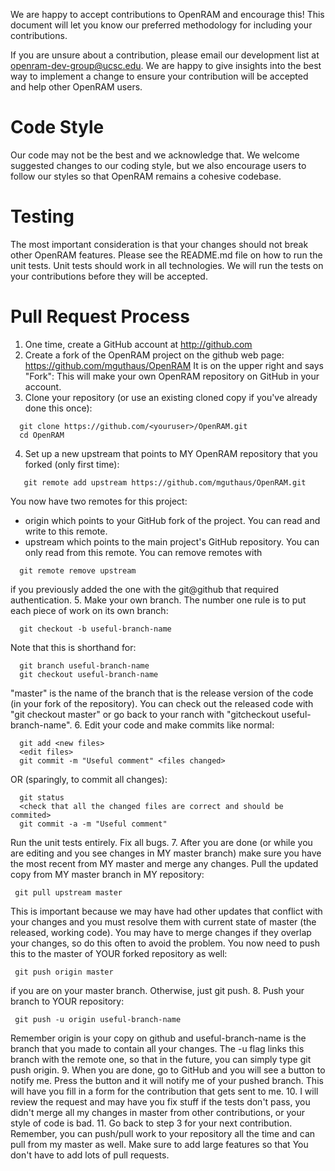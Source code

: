 We are happy to accept contributions to OpenRAM and encourage this!
This document will let you know our preferred methodology for
including your contributions.

If you are unsure about a contribution, please email our development
list at openram-dev-group@ucsc.edu. We are happy to give insights into
the best way to implement a change to ensure your contribution will be
accepted and help other OpenRAM users.

# Code Style

Our code may not be the best and we acknowledge that. We welcome 
suggested changes to our coding style, but we also encourage users
to follow our styles so that OpenRAM remains a cohesive codebase.

# Testing

The most important consideration is that your changes should not break
other OpenRAM features. Please see the README.md file on how to run
the unit tests. Unit tests should work in all technologies. We will run
the tests on your contributions before they will be accepted.

# Pull Request Process

1. One time, create a GitHub account at http://github.com
2. Create a fork of the OpenRAM project on the github web page:
   https://github.com/mguthaus/OpenRAM
   It is on the upper right and says "Fork": This will make your own
   OpenRAM repository on GitHub in your account.
3. Clone your repository (or use an existing cloned copy if you've
   already done this once):
```
  git clone https://github.com/<youruser>/OpenRAM.git
  cd OpenRAM
```
4. Set up a new upstream that points to MY OpenRAM repository that you
   forked (only first time):
```
   git remote add upstream https://github.com/mguthaus/OpenRAM.git
```
   You now have two remotes for this project:
   * origin which points to your GitHub fork of the project. You can read
     and write to this remote.
   * upstream which points to the main project's GitHub repository. You can
     only read from this remote.
   You can remove remotes with
```
  git remote remove upstream
```
   if you previously added the one with the git@github that required
   authentication.
5. Make your own branch. The number one rule is to put each piece of
   work on its own branch:
```
  git checkout -b useful-branch-name
```
   Note that this is shorthand for:
```
  git branch useful-branch-name
  git checkout useful-branch-name
```
  "master" is the name of the branch that is the release version of the
  code (in your fork of the repository). You can check out the released
  code with "git checkout master" or go back to your ranch with
  "gitcheckout useful-branch-name".
6. Edit your code and make commits like normal:
```
  git add <new files>
  <edit files>
  git commit -m "Useful comment" <files changed>
```
   OR (sparingly, to commit all changes):
```
  git status
  <check that all the changed files are correct and should be commited>
  git commit -a -m "Useful comment"
```
   Run the unit tests entirely. Fix all bugs.
7. After you are done (or while you are editing and you see changes in
   MY master branch) make sure you have the most recent from MY master
   and merge any changes. Pull the updated copy from MY master branch in
   MY repository:
```
 git pull upstream master
```
  This is important because we may have had other updates that conflict
  with your changes and you must resolve them with current state of
  master (the released, working code). You may have to merge changes if
  they overlap your changes, so do this often to avoid the problem. You
  now need to push this to the master of YOUR forked repository as well:
```
 git push origin master
```
  if you are on your master branch. Otherwise, just git push.
8. Push your branch to YOUR repository:
```
 git push -u origin useful-branch-name
```
   Remember origin is your copy on github and useful-branch-name is the
   branch that you made to contain all your changes.
   The -u flag links this branch with the remote one, so that in the
   future, you can simply type git push origin.
9. When you are done, go to GitHub and you will see a button to notify
   me.  Press the button and it will notify me of your pushed branch.
   This will have you fill in a form for the contribution that gets sent
   to me.
10. I will review the request and may have you fix stuff if the tests
    don't pass, you didn't merge all my changes in master from other
    contributions, or your style of code is bad.
11. Go back to step 3 for your next contribution. Remember, you can
    push/pull work to your repository all the time and can pull from my
    master as well. Make sure to add large features so that You don't have
    to add lots of pull requests.
